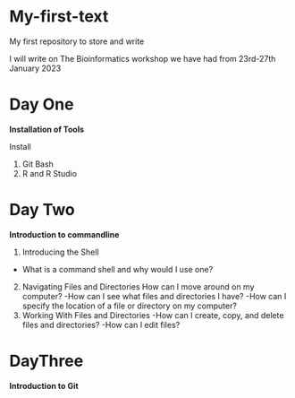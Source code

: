 # My-first-text
My first repository to store and write

I will write on The Bioinformatics workshop we have had from 23rd-27th January 2023

# Day One
**Installation of Tools**

Install 
1. Git Bash
2. R and R Studio

# Day Two
**Introduction to commandline**
1. Introducing the Shell	
- What is a command shell and why would I use one?
2. Navigating Files and Directories	How can I move around on my computer?
-How can I see what files and directories I have?
-How can I specify the location of a file or directory on my computer?
3. Working With Files and Directories
-How can I create, copy, and delete files and directories?
-How can I edit files?



# DayThree
**Introduction to Git**
